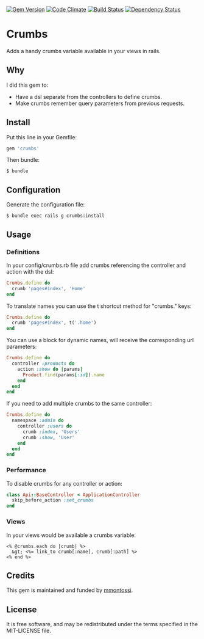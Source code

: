 [![Gem Version](https://badge.fury.io/rb/crumbs.svg)](http://badge.fury.io/rb/crumbs)
[![Code Climate](https://codeclimate.com/github/mmontossi/crumbs/badges/gpa.svg)](https://codeclimate.com/github/mmontossi/crumbs)
[![Build Status](https://travis-ci.org/mmontossi/crumbs.svg)](https://travis-ci.org/mmontossi/crumbs)
[![Dependency Status](https://gemnasium.com/mmontossi/crumbs.svg)](https://gemnasium.com/mmontossi/crumbs)

# Crumbs

Adds a handy crumbs variable available in your views in rails.

## Why

I did this gem to:

- Have a dsl separate from the controllers to define crumbs.
- Make crumbs remember query parameters from previous requests.

## Install

Put this line in your Gemfile:
```ruby
gem 'crumbs'
```

Then bundle:
```
$ bundle
```

## Configuration

Generate the configuration file:
```
$ bundle exec rails g crumbs:install
```

## Usage

### Definitions

In your config/crumbs.rb file add crumbs referencing the controller and action with the dsl:
```ruby
Crumbs.define do
  crumb 'pages#index', 'Home'
end
```

To translate names you can use the t shortcut method for "crumbs." keys:
```ruby
Crumbs.define do
  crumb 'pages#index', t('.home')
end
```

You can use a block for dynamic names, will receive the corresponding url parameters:
```ruby
Crumbs.define do
  controller :products do
    action :show do |params|
      Product.find(params[:id]).name
    end
  end
end
```

If you need to add multiple crumbs to the same controller:
```ruby
Crumbs.define do
  namespace :admin do
    controller :users do
      crumb :index, 'Users'
      crumb :show, 'User'
    end
  end
end
```

### Performance

To disable crumbs for any controller or action:
```ruby
class Api::BaseController < ApplicationController
  skip_before_action :set_crumbs
end
```

### Views

In your views would be available a crumbs variable:
```erb
<% @crumbs.each do |crumb| %>
  &gt; <%= link_to crumb[:name], crumb[:path] %>
<% end %>
```

## Credits

This gem is maintained and funded by [mmontossi](https://github.com/mmontossi).

## License

It is free software, and may be redistributed under the terms specified in the MIT-LICENSE file.
